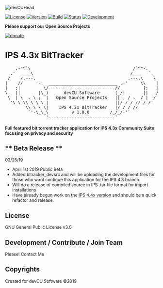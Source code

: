 ![devCUHead](https://www.devcu.net/mediasrc/githubhead_2.gif?V=1.4)

[![License](https://img.shields.io/badge/License-GNUv3-blue.svg)](https://github.com/GaalexxC/IPS-4.2-BitTracker/blob/master/LICENSE) [![Version](https://img.shields.io/badge/Version-1.0.0-blue.svg)](https://www.devcu.com/forums/devcu-tracker/ips4bt/)
    [![Build](https://img.shields.io/badge/Build-Release-lightgrey.svg)](https://www.devcu.com/forums/devcu-tracker/ips4bt/)
    [![Status](https://img.shields.io/badge/Status-Current-green.svg)](https://www.devcu.com/forums/devcu-tracker/ips4bt/)
    [![Development](https://img.shields.io/badge/Development-Active-blue.svg)](https://www.devcu.com/forums/devcu-tracker/ips4bt/)


**Please support our Open Source Projects**

[![donate](https://www.devcu.net/mediasrc/donate.png)](https://www.devcu.com/forums/topic/739-help-support-our-work/)

    
# IPS 4.3x BitTracker

<pre>
    .-"^`\                                        /`^"-.
  .'   ___\                                      /___   `.
 /    /.---.                                    .---.\    \
|    //     '-.  ___________________________ .-'     \\    |
|   ;|         \/--------------------------//         |;   |
\   ||       |\_)      devCU Software      (_/|       ||   /
 \  | \  . \ ;  |   Open Source Projects   || ; / .  / |  /
  '\_\ \\ \ \ \ |                          ||/ / / // /_/'
        \\ \ \ \|    IPS 4.3x BitTracker   |/ / / //
         `'-\_\_\         v 1.0.0        /_/_/-'`
                '--------------------------'
</pre>


#### Full featured bit torrent tracker application for IPS 4.3x Community Suite focusing on privacy and security

## ** Beta Release **

03/25/19

- April 1st 2019 Public Beta
- Added bitracker_devsrc and will be uploading the development files for those who want continue this application for the IPS 4.3 branch
- Will do a release of compiled source in IPS .tar file format for import installations
- Have already begun work on the [IPS 4.4x version](https://github.com/GaalexxC/IPS-4.4-BitTracker/) and should be a quick refactor and release.


## License

GNU General Public License v3.0

## Development / Contribute / Join Team

Please! Contact Me

## Copyrights

Created for devCU Software ©2019
